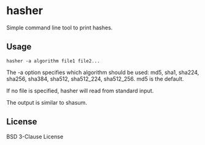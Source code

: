 # hasher

Simple command line tool to print hashes.

## Usage

```
hasher -a algorithm file1 file2...
```

The -a option specifies which algorithm should be used: md5, sha1, sha224, sha256, sha384, sha512, sha512_224, sha512_256. md5 is the default.

If no file is specified, hasher will read from standard input.

The output is similar to shasum.

## License

BSD 3-Clause License
